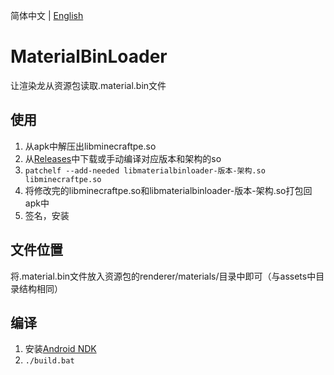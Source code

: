 简体中文 | [English](README_US.md) 

# MaterialBinLoader
让渲染龙从资源包读取.material.bin文件

## 使用
1. 从apk中解压出libminecraftpe.so
2. 从[Releases](https://github.com/ddf8196/MaterialBinLoader/releases/latest)中下载或手动编译对应版本和架构的so
3. `patchelf --add-needed libmaterialbinloader-版本-架构.so libminecraftpe.so`
4. 将修改完的libminecraftpe.so和libmaterialbinloader-版本-架构.so打包回apk中
5. 签名，安装

## 文件位置
将.material.bin文件放入资源包的renderer/materials/目录中即可（与assets中目录结构相同）

## 编译
1. 安装[Android NDK](https://developer.android.google.cn/ndk/downloads/index.html)
2. `./build.bat`
